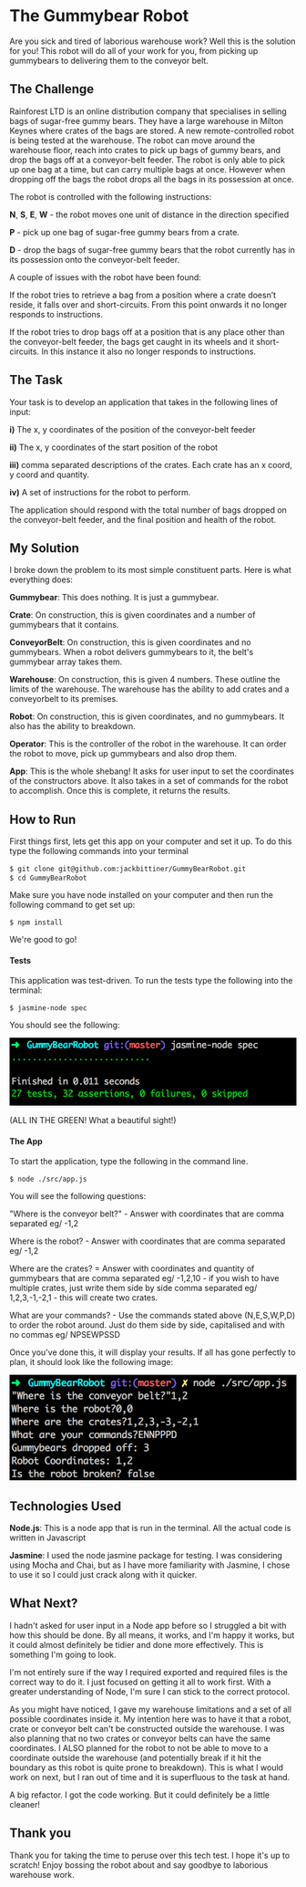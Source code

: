 # The Gummybear Robot

Are you sick and tired of laborious warehouse work? Well this is the solution for
you! This robot will do all of your work for you, from picking up gummybears to
delivering them to the conveyor belt.

## The Challenge

Rainforest LTD is an online distribution company that specialises in selling bags
of sugar-free gummy bears.  They have a large warehouse in Milton Keynes where
crates of the bags are stored.
A new remote-controlled robot is being tested at the warehouse.  The robot can
move around the warehouse floor, reach into crates to pick up bags of gummy bears,
and drop the bags off at a conveyor-belt feeder. The robot is only able to pick up
one bag at a time, but can carry multiple bags at once.  However when dropping
off the bags the robot drops all the bags in its possession at once.

The robot is controlled with the following instructions:

   __N__, __S__, __E__, __W__  - the robot moves one unit of distance in the
   direction specified

   __P__ - pick up one bag of sugar-free gummy bears from a crate.

   __D__ - drop the bags of sugar-free gummy bears that the robot currently has in its possession onto the conveyor-belt feeder.

   A couple of issues with the robot have been found:

   If the robot tries to retrieve a bag from a position where a crate doesn’t reside, it falls over and short-circuits.  From this point onwards it no longer responds to instructions.

   If the robot tries to drop bags off at a position that is any place other than the conveyor-belt feeder, the bags get caught in its wheels and it short-circuits.  In this instance it also no longer responds to instructions.

## The Task

Your task is to develop an application that takes in the following lines of input:

__i)__ The x, y coordinates of the position of the conveyor-belt feeder

__ii)__ The x, y coordinates of the start position of the robot

__iii)__ comma separated descriptions of the crates.  Each crate has an x coord, y coord and quantity.

__iv)__ A set of instructions for the robot to perform.

The application should respond with the total number of bags dropped on the conveyor-belt feeder, and the final position and health of the robot.

## My Solution

I broke down the problem to its most simple constituent parts. Here is what everything
does:

__Gummybear__: This does nothing. It is just a gummybear.

__Crate__: On construction, this is given coordinates and a number of gummybears that
it contains.

__ConveyorBelt__: On construction, this is given coordinates and no gummybears. When
a robot delivers gummybears to it, the belt's gummybear array takes them.

__Warehouse__: On construction, this is given 4 numbers. These outline the limits
of the warehouse. The warehouse has the ability to add crates and a conveyorbelt to
its premises.

__Robot__: On construction, this is given coordinates, and no gummybears. It also has
the ability to breakdown.

__Operator__: This is the controller of the robot in the warehouse. It can order
the robot to move, pick up gummybears and also drop them.

__App__: This is the whole shebang! It asks for user input to set the coordinates of
the constructors above. It also takes in a set of commands for the robot to accomplish.
Once this is complete, it returns the results.

## How to Run

First things first, lets get this app on your computer and set it up. To do
this type the following commands into your terminal

```
$ git clone git@github.com:jackbittiner/GummyBearRobot.git
$ cd GummyBearRobot
```

Make sure you have node installed on your computer and then run the following
command to get set up:

```
$ npm install
```

We're good to go!

#### Tests

This application was test-driven. To run the tests type the following into
the terminal:

```
$ jasmine-node spec
```

You should see the following:

![Jasmine Tests](./img/jasmine.png)

(ALL IN THE GREEN! What a beautiful sight!)

#### The App

To start the application, type the following in the command line.

```
$ node ./src/app.js
```

You will see the following questions:

"Where is the conveyor belt?" - Answer with coordinates that are comma
separated eg/ -1,2

Where is the robot? - Answer with coordinates that are comma
separated eg/ -1,2

Where are the crates? = Answer with coordinates and quantity of gummybears
that are comma separated eg/ -1,2,10 - if you wish to have multiple crates,
just write them side by side comma separated eg/ 1,2,3,-1,-2,1 - this will
create two crates.

What are your commands? - Use the commands stated above (N,E,S,W,P,D) to order
the robot around. Just do them side by side, capitalised and with no commas eg/
NPSEWPSSD

Once you've done this, it will display your results. If all has gone perfectly
to plan, it should look like the following image:

![App Run](./img/app.png)

## Technologies Used

__Node.js__: This is a node app that is run in the terminal.
All the actual code is written in Javascript

__Jasmine__: I used the node jasmine package for testing. I was
considering using Mocha and Chai, but as I have more familiarity with
Jasmine, I chose to use it so I could just crack along with it quicker.

## What Next?

I hadn't asked for user input in a Node app before so I struggled a bit with
how this should be done. By all means, it works, and I'm happy it works, but it
could almost definitely be tidier and done more effectively. This is something
I'm going to look.

I'm not entirely sure if the way I required exported and required files is the
correct way to do it. I just focused on getting it all to work first. With a
greater understanding of Node, I'm sure I can stick to the correct protocol.

As you might have noticed, I gave my warehouse limitations and a set of all
possible coordinates inside it. My intention here was to have it that a robot,
crate or conveyor belt can't be constructed outside the warehouse. I was also
planning that no two crates or conveyor belts can have the same coordinates.
I ALSO planned for the robot to not be able to move to a coordinate outside
the warehouse (and potentially break if it hit the boundary as this robot is
quite prone to breakdown). This is what I would work on next, but I ran out of
time and it is superfluous to the task at hand.

A big refactor. I got the code working. But it could definitely be a little
cleaner!

## Thank you

Thank you for taking the time to peruse over this tech test. I hope it's up to
scratch! Enjoy bossing the robot about and say goodbye to laborious warehouse
work.
